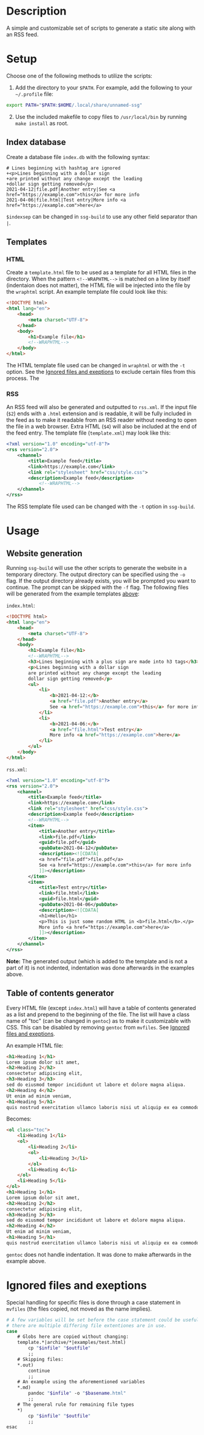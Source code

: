 # Description
A simple and customizable set of scripts to generate a static site along with
an RSS feed.

# Setup
Choose one of the following methods to utilize the scripts:

1. Add the directory to your `$PATH`. For example, add the following to your
   `~/.profile` file:
```bash
export PATH="$PATH:$HOME/.local/share/unnamed-ssg"
```
2. Use the included makefile to copy files to `/usr/local/bin` by running `make
   install` as root.

## Index database
Create a database file `index.db` with the following syntax:
```
# Lines beginning with hashtag are ignored
+<p>Lines beginning with a dollar sign
+are printed without any change except the leading
+dollar sign getting removed</p>
2021-04-12|file.pdf|Another entry|See <a href="https://example.com">this</a> for more info
2021-04-06|file.html|Test entry|More info <a href="https://example.com">here</a>
```
`$indexsep` can be changed in `ssg-build` to use any other field separator than `|`.

## Templates
### HTML
Create a `template.html` file to be used as a template for all HTML files in
the directory. When the pattern `<!--WRAPHTML-->` is matched on a line by
itself (indentaion does not matter), the HTML file will be injected into the
file by the `wraphtml` script. An example template file could look like this:
```html
<!DOCTYPE html>
<html lang="en">
	<head>
		<meta charset="UTF-8">
	</head>
	<body>
		<h1>Example file</h1>
		<!--WRAPHTML-->
	</body>
</html>
```
The HTML template file used can be changed in `wraphtml` or with the `-t` option. See the
[Ignored files and exeptions](#ignored-files-and-exeptions) to exclude certain files from this process. The 

### RSS
An RSS feed will also be generated and outputted to `rss.xml`. If the input
file (`$2`) ends with a `.html` extension and is readable, it will be fully
included in the feed as to make it readable from an RSS reader without needing
to open the file in a web browser. Extra HTML (`$4`) will also be included at
the end of the feed entry. The template file (`template.xml`) may look like
this:
```xml
<?xml version="1.0" encoding="utf-8"?>
<rss version="2.0">
	<channel>
		<title>Example feed</title>
		<link>https://example.com</link>
		<link rel="stylesheet" href="css/style.css">
		<description>Example feed</description>
			<!--WRAPHTML-->
	</channel>
</rss>
```
The RSS template file used can be changed with the `-t` option in `ssg-build`.

# Usage
## Website generation
Running `ssg-build` will use the other scripts to generate the website in a
temporary directory. The output directory can be specified using the `-o` flag.
If the output directory already exists, you will be prompted you want to
continue. The prompt can be skipped with the `-f` flag. The following files
will be generated from the example templates [above](#templates):

`index.html`:
```html
<!DOCTYPE html>
<html lang="en">
	<head>
		<meta charset="UTF-8">
	</head>
	<body>
		<h1>Example file</h1>
		<!--WRAPHTML-->
		<h3>Lines beginning with a plus sign are made into h3 tags</h3>
		<p>Lines beginning with a dollar sign
		are printed without any change except the leading
		dollar sign getting removed</p>
		<ul>
			<li>
				<b>2021-04-12:</b>
				<a href="file.pdf">Another entry</a>
				See <a href="https://example.com">this</a> for more info
			</li>
			<li>
				<b>2021-04-06:</b>
				<a href="file.html">Test entry</a>
				More info <a href="https://example.com">here</a>
			</li>
		</ul>
	</body>
</html>
```

`rss.xml`:
```xml
<?xml version="1.0" encoding="utf-8"?>
<rss version="2.0">
	<channel>
		<title>Example feed</title>
		<link>https://example.com</link>
		<link rel="stylesheet" href="css/style.css">
		<description>Example feed</description>
		<!--WRAPHTML-->
		<item>
			<title>Another entry</title>
			<link>file.pdf</link>
			<guid>file.pdf</guid>
			<pubDate>2021-04-12</pubDate>
			<description><![CDATA[
			<a href="file.pdf">file.pdf</a>
			See <a href="https://example.com">this</a> for more info
			]]></description>
		</item>
		<item>
			<title>Test entry</title>
			<link>file.html</link>
			<guid>file.html</guid>
			<pubDate>2021-04-06</pubDate>
			<description><![CDATA[
			<h1>Hello</h1>
			<p>This is just some random HTML in <b>file.html</b>.</p>
			More info <a href="https://example.com">here</a>
			]]></description>
		</item>
	</channel>
</rss>
```

**Note:** The generated output (which is added to the template and is not a
part of it) is not indented, indentation was done afterwards in the examples
above.

## Table of contents generator
Every HTML file (except `index.html`) will have a table of contents generated as a list and
prepend to the beginning of the file. The list will have a class name of "toc"
(can be changed in `gentoc`) as to make it customizable with CSS. This can be
disabled by removing `gentoc` from `mvfiles`. See [Ignored files and exeptions](#ignored-files-and-exeptions).

An example HTML file:
```html
<h1>Heading 1</h1>
Lorem ipsum dolor sit amet,
<h2>Heading 2</h2>
consectetur adipiscing elit,
<h3>Heading 3</h3>
sed do eiusmod tempor incididunt ut labore et dolore magna aliqua.
<h2>Heading 4</h2>
Ut enim ad minim veniam,
<h1>Heading 5</h1>
quis nostrud exercitation ullamco laboris nisi ut aliquip ex ea commodo consequat.
```
Becomes:
```html
<ol class="toc">
	<li>Heading 1</li>
	<ol>
		<li>Heading 2</li>
		<ol>
			<li>Heading 3</li>
		</ol>
		<li>Heading 4</li>
	</ol>
	<li>Heading 5</li>
</ol>
<h1>Heading 1</h1>
Lorem ipsum dolor sit amet,
<h2>Heading 2</h2>
consectetur adipiscing elit,
<h3>Heading 3</h3>
sed do eiusmod tempor incididunt ut labore et dolore magna aliqua.
<h2>Heading 4</h2>
Ut enim ad minim veniam,
<h1>Heading 5</h1>
quis nostrud exercitation ullamco laboris nisi ut aliquip ex ea commodo consequat.
```
`gentoc` does not handle indentation. It was done to make afterwards in the example above.

# Ignored files and exeptions
Special handling for specific files is done through a case statement in
`mvfiles` (the files copied, not moved as the name implies).
```bash
# A few variables will be set before the case statement could be usefull incase
# there are multiple differing file extentiones are in use.
case
	# Globs here are copied without changing:
	template.*|archive/*|examples/test.html)
		cp "$infile" "$outfile"
		;;
	# Skipping files:
	*.out)
		continue
		;;
	# An example using the aforementioned variables
	*.md)
		pandoc "$infile" -o "$basename.html"
		;;
	# The general rule for remaining file types
	*)
		cp "$infile" "$outfile"
		;;
esac
```
